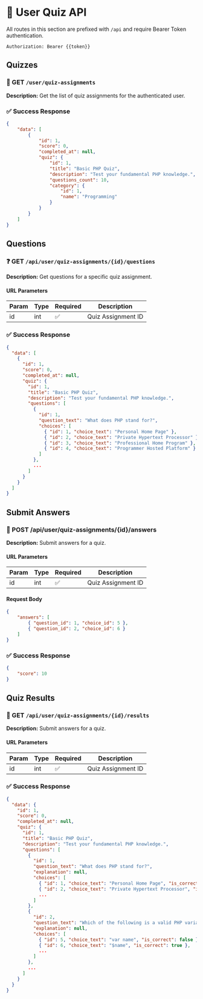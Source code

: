 # 🎯 User Quiz API

All routes in this section are prefixed with `/api` and require Bearer Token authentication.

```http
Authorization: Bearer {{token}}
```

##  Quizzes

### 🔐 GET `/user/quiz-assignments`

**Description:** Get the list of quiz assignments for the authenticated user.

### ✅ Success Response

```json
{
    "data": [
        {
            "id": 1,
            "score": 0,
            "completed_at": null,
            "quiz": {
                "id": 1,
                "title": "Basic PHP Quiz",
                "description": "Test your fundamental PHP knowledge.",
                "questions_count": 10,
                "category": {
                    "id": 1,
                    "name": "Programming"
                }
            }
        }
    ]
}
```

##  Questions

### ❓ GET `/api/user/quiz-assignments/{id}/questions`

**Description:** Get questions for a specific quiz assignment.

#### URL Parameters

| Param | Type | Required | Description        |
| ----- | ---- | -------- | ------------------ |
| id    | int  | ✅       | Quiz Assignment ID |

### ✅ Success Response

```json
{
  "data": [
    {
      "id": 1,
      "score": 0,
      "completed_at": null,
      "quiz": {
        "id": 1,
        "title": "Basic PHP Quiz",
        "description": "Test your fundamental PHP knowledge.",
        "questions": [
          {
            "id": 1,
            "question_text": "What does PHP stand for?",
            "choices": [
              { "id": 1, "choice_text": "Personal Home Page" },
              { "id": 2, "choice_text": "Private Hypertext Processor" },
              { "id": 3, "choice_text": "Professional Home Program" },
              { "id": 4, "choice_text": "Programmer Hosted Platform" }
            ]
          },
          ...
        ]
      }
    }
  ]
}

```

## Submit Answers

### 🔐 POST /api/user/quiz-assignments/{id}/answers

**Description:** Submit answers for a quiz.

#### URL Parameters

| Param | Type | Required | Description        |
| ----- | ---- | -------- | ------------------ |
| id    | int  | ✅       | Quiz Assignment ID |

#### Request Body

```json
{
    "answers": [
        { "question_id": 1, "choice_id": 5 },
        { "question_id": 2, "choice_id": 6 }
    ]
}
```

### ✅ Success Response

```json
{
    "score": 10
}
```

## Quiz Results

### 📄 GET `/api/user/quiz-assignments/{id}/results`

**Description:** Submit answers for a quiz.

#### URL Parameters

| Param | Type | Required | Description        |
| ----- | ---- | -------- | ------------------ |
| id    | int  | ✅       | Quiz Assignment ID |

### ✅ Success Response

```json
{
  "data": {
    "id": 1,
    "score": 0,
    "completed_at": null,
    "quiz": {
      "id": 1,
      "title": "Basic PHP Quiz",
      "description": "Test your fundamental PHP knowledge.",
      "questions": [
        {
          "id": 1,
          "question_text": "What does PHP stand for?",
          "explanation": null,
          "choices": [
            { "id": 1, "choice_text": "Personal Home Page", "is_correct": true },
            { "id": 2, "choice_text": "Private Hypertext Processor", "is_correct": false },
            ...
          ]
        },
        {
          "id": 2,
          "question_text": "Which of the following is a valid PHP variable?",
          "explanation": null,
          "choices": [
            { "id": 5, "choice_text": "var name", "is_correct": false },
            { "id": 6, "choice_text": "$name", "is_correct": true },
            ...
          ]
        },
        ...
      ]
    }
  }
}

```
